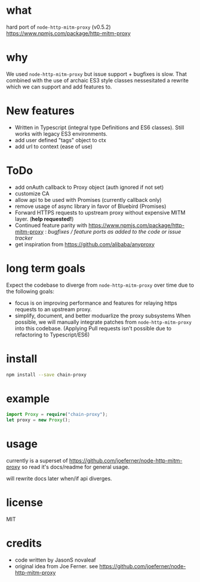 ﻿

# what

hard port of ```node-http-mitm-proxy``` (v0.5.2)  https://www.npmjs.com/package/http-mitm-proxy 

# why
We used ```node-http-mitm-proxy``` but issue support + bugfixes is slow.  That combined with the use of archaic ES3 style classes nessesitated a rewrite which we can support and add features to.

# New features
- Written in Typescript (integral type Definitions and ES6 classes).  Still works with legacy ES3 environments.
- add user defined "tags" object to ctx
- add url to context (ease of use)

# ToDo
- add onAuth callback to Proxy object (auth ignored if not set)
- customize CA
- allow api to be used with Promises (currently callback only)
- remove usage of async library in favor of Bluebird (Promises)
- Forward HTTPS requests to upstream proxy without expensive MITM layer.  (**help requested!**)
- Continued feature parity with https://www.npmjs.com/package/http-mitm-proxy : *bugfixes / feature ports as added to the  code or issue tracker*
- get inspiration from https://github.com/alibaba/anyproxy

# long term goals
Expect the codebase to diverge from ```node-http-mitm-proxy``` over time due to the following goals:
- focus is on improving performance and features for relaying https requests to an upstream proxy.  
- simplify, document, and better moduarlize the proxy subsystems
When possible, we will manually integrate patches from ```node-http-mitm-proxy``` into this codebase.  (Applying Pull requests isn't possible due to refactoring to Typescript/ES6)


# install

```bash
npm install --save chain-proxy
```

# example

```typescript
import Proxy = require("chain-proxy");
let proxy = new Proxy();
```

# usage

currently is a superset of https://github.com/joeferner/node-http-mitm-proxy so read it's docs/readme for general usage.   

will rewrite docs later when/if api diverges. 

# license

MIT

# credits

- code written by JasonS <aat> novaleaf <doot coom>
- original idea from Joe Ferner.  see https://github.com/joeferner/node-http-mitm-proxy